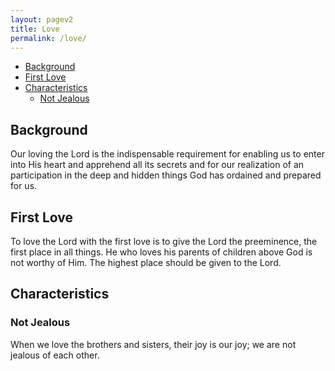 ```yaml
---
layout: pagev2
title: Love
permalink: /love/
---
```

- [Background](#background)
- [First Love](#first-love)
- [Characteristics](#characteristics)
  - [Not Jealous](#not-jealous)

## Background

Our loving the Lord is the indispensable requirement for enabling us to enter into His heart and apprehend all its secrets and for our realization of an participation in the deep and hidden things God has ordained and prepared for us.

## First Love

To love the Lord with the first love is to give the Lord the preeminence, the first place in all things. He who loves his parents of children above God is not worthy of Him. The highest place should be given to the Lord.

## Characteristics

### Not Jealous

When we love the brothers and sisters, their joy is our joy; we are not jealous of each other.